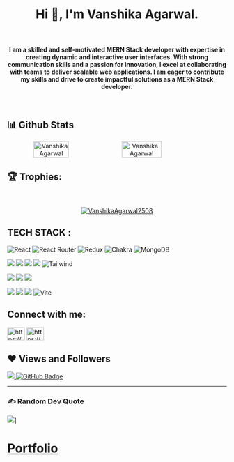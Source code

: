 <h1 align="center">Hi 👋, I'm Vanshika Agarwal.</h1>
 <br/>
    <h4 align="center">
      I am a skilled and self-motivated MERN Stack developer with expertise in creating dynamic and interactive user interfaces. With strong communication skills and a passion for innovation, I excel at collaborating with teams to deliver scalable web applications. I am eager to contribute my skills and drive to create impactful solutions as a MERN Stack developer.
    </h4>
    <br />

   
## 📊 Github Stats
<div align="center" style="display: flex; flex-wrap: nowrap;">
    <img width="40%" src="https://github-readme-stats.vercel.app/api?username=VanshikaAgarwal2508&count_private=true&show_icons=true&theme=onedark" alt="Vanshika Agarwal" />
    <img width="42.4%" src="http://github-readme-streak-stats.herokuapp.com?user=VanshikaAgarwal2508&theme=onedark&date_format=M%20j%5B%2C%20Y%5D" alt="Vanshika Agarwal" />
    
</div>

## 🏆 Trophies:
<br/>
<p align="center"> <a href="https://github.com/ryo-ma/github-profile-trophy"><img src="https://github-profile-trophy.vercel.app/?username=VanshikaAgarwal2508&theme=onedark" alt="VanshikaAgarwal2508" /></a> </p>

## TECH STACK :

![React](https://img.shields.io/badge/react-%2320232a.svg?style=for-the-badge&logo=react&logoColor=%2361DAFB) ![React Router](https://img.shields.io/badge/React_Router-CA4245?style=for-the-badge&logo=react-router&logoColor=white) ![Redux](https://img.shields.io/badge/redux-%23593d88.svg?style=for-the-badge&logo=redux&logoColor=white) ![Chakra](https://img.shields.io/badge/chakra-%234ED1C5.svg?style=for-the-badge&logo=chakraui&logoColor=white) ![MongoDB](https://img.shields.io/badge/MongoDB-%234ea94b.svg?style=for-the-badge&logo=mongodb&logoColor=white)

<img src="https://img.shields.io/badge/HTML5-E34F26?style=for-the-badge&logo=html5&logoColor=white"/> <img src="https://img.shields.io/badge/CSS3-1572B6?style=for-the-badge&logo=css3&logoColor=white"/> <img src="https://img.shields.io/badge/JavaScript-323330?style=for-the-badge&logo=javascript&logoColor=F7DF1E"/> <img src="https://img.shields.io/badge/Bootstrap-563D7C?style=for-the-badge&logo=bootstrap&logoColor=white"/>  ![Tailwind](https://img.shields.io/badge/Tailwind_CSS-38B2AC?style=for-the-badge&logo=tailwind-css&logoColor=white)


<img src="https://img.shields.io/badge/Node.js-339933?style=for-the-badge&logo=nodedotjs&logoColor=white"/> <img src="https://img.shields.io/badge/Express.js-000000?style=for-the-badge&logo=express&logoColor=white"/>  <img src="https://img.shields.io/badge/java-%23ED8B00.svg?style=for-the-badge&logo=java&logoColor=white"/>


<img src="https://img.shields.io/badge/npm-CB3837?style=for-the-badge&logo=npm&logoColor=white"/> <img src="https://img.shields.io/badge/GitHub-100000?style=for-the-badge&logo=github&logoColor=white"/>  <img src="https://img.shields.io/badge/GIT-E44C30?style=for-the-badge&logo=git&logoColor=white"/> ![Vite](https://img.shields.io/badge/vite-%23646CFF.svg?style=for-the-badge&logo=vite&logoColor=white)


## Connect with me:
<p align="left">  
<a href="https://www.linkedin.com/in/vanshika-agarwal-303997223/" target="blank"><img align="center" src="https://raw.githubusercontent.com/rahuldkjain/github-profile-readme-generator/master/src/images/icons/Social/linked-in-alt.svg" alt="https://www.linkedin.com/in/vanshika-agarwal-303997223/" height="30" width="40" /></a> 
<a href="https://www.instagram.com/vanshi_agarwal_/" target="blank"><img align="center" src="https://raw.githubusercontent.com/rahuldkjain/github-profile-readme-generator/master/src/images/icons/Social/instagram.svg" alt="https://www.instagram.com/vanshi_agarwal_/" height="30" width="40" /></a>
</p>

## ❤ Views and Followers

<a href="https://github.com/VanshikaAgarwal2508/github-profile-views-counter">
    <img src="https://komarev.com/ghpvc/?username=Imrajsrivastava">
</a>
<a href="https://github.com/VanshikaAgarwal2508?tab=followers"><img src="https://img.shields.io/github/followers/VanshikaAgarwal2508?label=Followers&style=social" alt="GitHub Badge"></a>

 <hr/>


### ✍️ Random Dev Quote

![](https://quotes-github-readme.vercel.app/api?type=horizontal&theme=dracula)]

# [Portfolio](https://VanshikaAgarwal2508.github.io/) 
